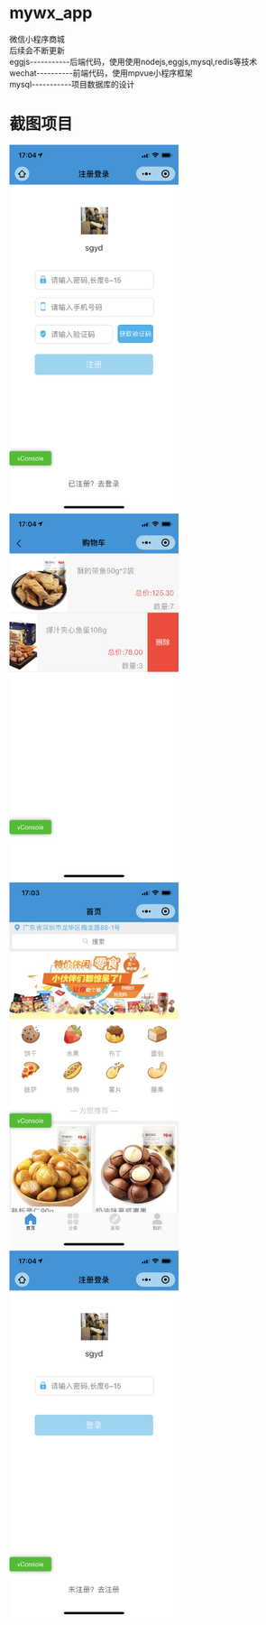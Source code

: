 # mywx_app
微信小程序商城<br>
后续会不断更新<br>
eggjs-----------后端代码，使用使用nodejs,eggjs,mysql,redis等技术<br>
wechat----------前端代码，使用mpvue小程序框架<br>
mysql-----------项目数据库的设计<br>
# 截图项目
<img src="https://github.com/liuhaoooo/mywx_app/blob/master/demoimgs/1.PNG" width="300px">
<img src="https://github.com/liuhaoooo/mywx_app/blob/master/demoimgs/2.PNG" width="300px">
<img src="https://github.com/liuhaoooo/mywx_app/blob/master/demoimgs/3.PNG" width="300px">
<img src="https://github.com/liuhaoooo/mywx_app/blob/master/demoimgs/4.PNG" width="300px">


